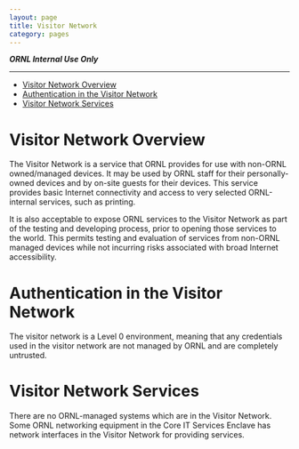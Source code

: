 ```yaml
---
layout: page
title: Visitor Network
category: pages
---
```


***ORNL Internal Use Only***

-----------

* [Visitor Network Overview](#visitor-network-overview)
* [Authentication in the Visitor Network](#authentication-in-the-dmz)
* [Visitor Network Services](#visitor-network-services)


# Visitor Network Overview

The Visitor Network is a service that ORNL provides for use with non-ORNL owned/managed devices.  It may be used by ORNL staff for their personally-owned devices and by on-site guests for their devices. This service provides basic Internet connectivity and access to very selected ORNL-internal services, such as printing.  

It is also acceptable to expose ORNL services to the Visitor Network as part of the testing and developing process, prior to opening those services to the world.  This permits testing and evaluation of services from non-ORNL managed devices while not incurring risks associated with broad Internet accessibility.  

# Authentication in the Visitor Network

The visitor network is a Level 0 environment, meaning that any credentials used in the visitor network are not managed by ORNL and are completely untrusted.  

# Visitor Network Services

There are no ORNL-managed systems which are in the Visitor Network.  Some ORNL networking equipment in the Core IT Services Enclave has network interfaces in the Visitor Network for providing services.  